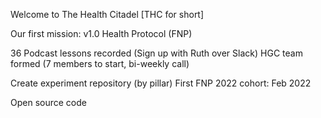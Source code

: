 Welcome to The Health Citadel [THC for short]

Our first mission: v1.0 Health Protocol (FNP)

36 Podcast lessons recorded (Sign up with Ruth over Slack)
HGC team formed (7 members to start, bi-weekly call)

Create experiment repository (by pillar)
First FNP 2022 cohort: Feb 2022

Open source code
